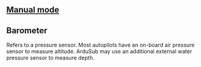 ## [Manual mode](operators-manual/flight-modes.html#manual)

## Barometer

Refers to a pressure sensor. Most autopilots have an on-board air pressure sensor to measure altitude. ArduSub may use an additional external water pressure sensor to measure depth.
